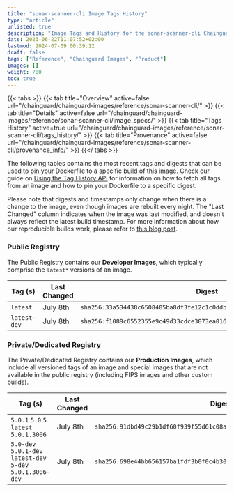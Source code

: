 ```yaml
---
title: "sonar-scanner-cli Image Tags History"
type: "article"
unlisted: true
description: "Image Tags and History for the sonar-scanner-cli Chainguard Image"
date: 2023-06-22T11:07:52+02:00
lastmod: 2024-07-09 00:39:12
draft: false
tags: ["Reference", "Chainguard Images", "Product"]
images: []
weight: 700
toc: true
---
```


{{< tabs >}}
{{< tab title="Overview" active=false url="/chainguard/chainguard-images/reference/sonar-scanner-cli/" >}}
{{< tab title="Details" active=false url="/chainguard/chainguard-images/reference/sonar-scanner-cli/image_specs/" >}}
{{< tab title="Tags History" active=true url="/chainguard/chainguard-images/reference/sonar-scanner-cli/tags_history/" >}}
{{< tab title="Provenance" active=false url="/chainguard/chainguard-images/reference/sonar-scanner-cli/provenance_info/" >}}
{{</ tabs >}}

The following tables contains the most recent tags and digests that can be used to pin your Dockerfile to a specific build of this image. Check our guide on [Using the Tag History API](/chainguard/chainguard-images/using-the-tag-history-api/) for information on how to fetch all tags from an image and how to pin your Dockerfile to a specific digest.

Please note that digests and timestamps only change when there is a change to the image, even though images are rebuilt every night. The "Last Changed" column indicates when the image was last modified, and doesn't always reflect the latest build timestamp. For more information about how our reproducible builds work, please refer to [this blog post](https://www.chainguard.dev/unchained/reproducing-chainguards-reproducible-image-builds).

### Public Registry
The Public Registry contains our **Developer Images**, which typically comprise the `latest*` versions of an image.

| Tag (s)       | Last Changed | Digest                                                                    |
|---------------|--------------|---------------------------------------------------------------------------|
|  `latest`     | July 8th     | `sha256:33a534438c6508405ba8df3fe12c1c0ddb7c762d4b5f06da863e170fc1397d93` |
|  `latest-dev` | July 8th     | `sha256:f1089c6552355e9c49d33cdce3073ea01627517801a256fa80fad589ef6dc8e6` |


### Private/Dedicated Registry
The Private/Dedicated Registry contains our **Production Images**, which include all versioned tags of an image and special images that are not available in the public registry (including FIPS images and other custom builds).

| Tag (s)                                                      | Last Changed | Digest                                                                    |
|--------------------------------------------------------------|--------------|---------------------------------------------------------------------------|
|  `5.0.1` `5.0` `5` `latest` `5.0.1.3006`                     | July 8th     | `sha256:91dbd49c29b1df60f939f55d61c08a68e779ffb5083ff4fee15d3c729d38af86` |
|  `5.0-dev` `5.0.1-dev` `latest-dev` `5-dev` `5.0.1.3006-dev` | July 8th     | `sha256:698e44bb656157ba1fdf3b0f0c4b306551fde0826db5b321865a99defe281944` |

